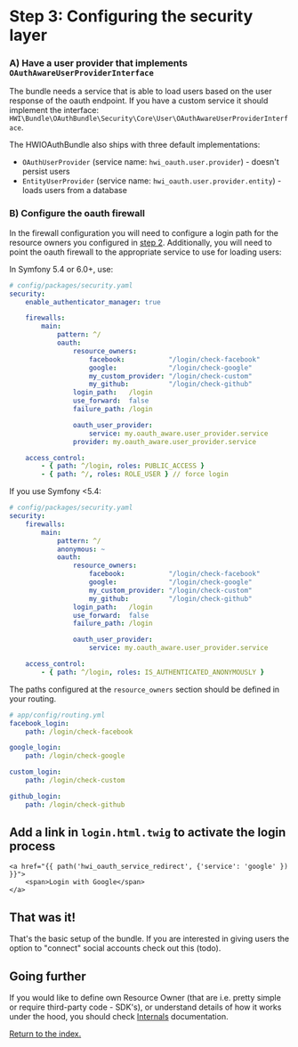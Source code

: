 Step 3: Configuring the security layer
======================================

### A) Have a user provider that implements `OAuthAwareUserProviderInterface`

The bundle needs a service that is able to load users based on the user
response of the oauth endpoint. If you have a custom service it should
implement the interface: `HWI\Bundle\OAuthBundle\Security\Core\User\OAuthAwareUserProviderInterface`.

The HWIOAuthBundle also ships with three default implementations:

- `OAuthUserProvider` (service name: `hwi_oauth.user.provider`) - doesn't persist users
- `EntityUserProvider` (service name: `hwi_oauth.user.provider.entity`) - loads users from a database

### B) Configure the oauth firewall

In the firewall configuration you will need to configure a login path for the
resource owners you configured in [step 2](../docs/2-configuring_resource_owners.md).
Additionally, you will need to point the oauth firewall to the appropriate service to use for loading users:

In Symfony 5.4 or 6.0+, use:
```yaml
# config/packages/security.yaml
security:
    enable_authenticator_manager: true

    firewalls:
        main:
            pattern: ^/
            oauth:
                resource_owners:
                    facebook:           "/login/check-facebook"
                    google:             "/login/check-google"
                    my_custom_provider: "/login/check-custom"
                    my_github:          "/login/check-github"
                login_path:   /login
                use_forward:  false
                failure_path: /login

                oauth_user_provider:
                    service: my.oauth_aware.user_provider.service
                provider: my.oauth_aware.user_provider.service

    access_control:
        - { path: ^/login, roles: PUBLIC_ACCESS }
        - { path: ^/, roles: ROLE_USER } // force login
```

If you use Symfony <5.4:
```yaml
# config/packages/security.yaml
security:
    firewalls:
        main:
            pattern: ^/
            anonymous: ~
            oauth:
                resource_owners:
                    facebook:           "/login/check-facebook"
                    google:             "/login/check-google"
                    my_custom_provider: "/login/check-custom"
                    my_github:          "/login/check-github"
                login_path:   /login
                use_forward:  false
                failure_path: /login

                oauth_user_provider:
                    service: my.oauth_aware.user_provider.service

    access_control:
        - { path: ^/login, roles: IS_AUTHENTICATED_ANONYMOUSLY }
```

The paths configured at the `resource_owners` section should be defined in your routing.

```yaml
# app/config/routing.yml
facebook_login:
    path: /login/check-facebook

google_login:
    path: /login/check-google

custom_login:
    path: /login/check-custom

github_login:
    path: /login/check-github
```

## Add a link in `login.html.twig` to activate the login process
```
<a href="{{ path('hwi_oauth_service_redirect', {'service': 'google' }) }}">
    <span>Login with Google</span>
</a>
```

## That was it!

That's the basic setup of the bundle. If you are interested in giving users the option to "connect"
social accounts check out this (todo).

## Going further

If you would like to define own Resource Owner (that are i.e. pretty simple or require third-party code - SDK's), or understand details of how it works under the hood, you should check [Internals](./internals) documentation.

[Return to the index.](index.md)
